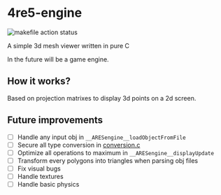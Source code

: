 # 4re5-engine

![makefile action status](https://github.com/4re5group/4re5-engine/actions/workflows/make.yml/badge.svg)

A simple 3d mesh viewer written in pure C

In the future will be a game engine.


## How it works?
Based on projection matrixes to display 3d points on a 2d screen.


## Future improvements
- [ ] Handle any input obj in `__ARESengine__loadObjectFromFile`
- [ ] Secure all type conversion in [conversion.c](./engine/conversions.c)
- [ ] Optimize all operations to maximum in `__ARESengine__displayUpdate`
- [ ] Transform every polygons into triangles when parsing obj files
- [ ] Fix visual bugs
- [ ] Handle textures
- [ ] Handle basic physics